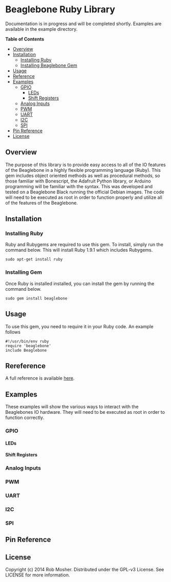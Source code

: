 # Beaglebone Ruby Library
Documentation is in progress and will be completed shortly.
Examples are available in the example directory.

**Table of Contents**
- [Overview](#overview)
- [Installation](#installation)
  - [Installing Ruby](#installing-ruby)
  - [Installing Beaglebone Gem](#installing-gem)
- [Usage](#usage)
- [Reference](#reference)
- [Examples](#examples)
  - [GPIO](#gpio)
    - [LEDs](#leds)
    - [Shift Registers](#shift-registers)
  - [Analog Inputs](#analog-inputs)
  - [PWM](#pwm)
  - [UART](#uart)
  - [I2C](#i2c)
  - [SPI](#spi)
- [Pin Reference](#pin-reference)
- [License](#license)

## Overview
The purpose of this library is to provide easy access to all of the IO features of the Beaglebone in a highly flexible programming language (Ruby).  This gem includes object oriented methods as well as procedural methods, so those familiar with Bonescript, the Adafruit Python library, or Arduino programming will be familiar with the syntax.  This was developed and tested on a Beaglebone Black running the official Debian images.  The code will need to be executed as root in order to function properly and utilize all of the features of the Beaglebone.

## Installation
### Installing Ruby
Ruby and Rubygems are required to use this gem.  To install, simply run the command below.  This will install Ruby 1.9.1 which includes Rubygems.

```
sudo apt-get install ruby
```

### Installing Gem
Once Ruby is installed installed, you can install the gem by running the command below.

```
sudo gem install beaglebone
```

## Usage
To use this gem, you need to require it in your Ruby code.  An example follows

```
#!/usr/bin/env ruby
require 'beaglebone'
include Beaglebone
```

## Rereference
A full reference is available [here](http://rubydoc.info/gems/beaglebone/1.0.5/frames).

## Examples
These examples will show the various ways to interact with the Beaglebones IO hardware.  They will need to be executed as root in order to function correctly.

### GPIO

#### LEDs

#### Shift Registers

### Analog Inputs

### PWM

### UART

### I2C

### SPI

## Pin Reference

## License
Copyright (c) 2014 Rob Mosher.  Distributed under the GPL-v3 License.  See LICENSE for more information.

